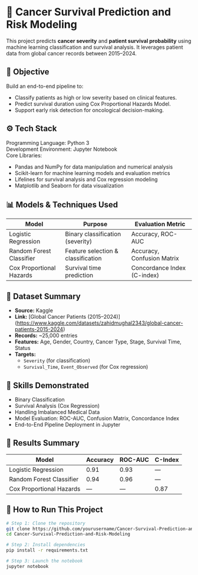 
# 🧬 Cancer Survival Prediction and Risk Modeling

This project predicts **cancer severity** and **patient survival probability** using machine learning classification and survival analysis. It leverages patient data from global cancer records between 2015–2024.


## 🎯 Objective

Build an end-to-end pipeline to:

- Classify patients as high or low severity based on clinical features.
- Predict survival duration using Cox Proportional Hazards Model.
- Support early risk detection for oncological decision-making.

## ⚙️ Tech Stack

Programming Language: Python 3  
Development Environment: Jupyter Notebook  
Core Libraries:  
- Pandas and NumPy for data manipulation and numerical analysis  
- Scikit-learn for machine learning models and evaluation metrics  
- Lifelines for survival analysis and Cox regression modeling  
- Matplotlib and Seaborn for data visualization  


## 📊 Models & Techniques Used

| Model                   | Purpose                            | Evaluation Metric              |
|-------------------------|-------------------------------------|--------------------------------|
| Logistic Regression     | Binary classification (severity)    | Accuracy, ROC-AUC              |
| Random Forest Classifier| Feature selection & classification  | Accuracy, Confusion Matrix     |
| Cox Proportional Hazards| Survival time prediction            | Concordance Index (C-index)    |


## 🧪 Dataset Summary

- **Source:** Kaggle  
- **Link:** [Global Cancer Patients (2015–2024)] (https://www.kaggle.com/datasets/zahidmughal2343/global-cancer-patients-2015-2024)
- **Records:** ~25,000 entries
- **Features:** Age, Gender, Country, Cancer Type, Stage, Survival Time, Status
- **Targets:**
  - `Severity` (for classification)
  - `Survival_Time`, `Event_Observed` (for Cox regression)
 
## 🧠 Skills Demonstrated

- Binary Classification  
- Survival Analysis (Cox Regression)  
- Handling Imbalanced Medical Data  
- Model Evaluation: ROC-AUC, Confusion Matrix, Concordance Index  
- End-to-End Pipeline Deployment in Jupyter


## 📌 Results Summary

| Model                   | Accuracy | ROC-AUC | C-Index |
|-------------------------|----------|---------|---------|
| Logistic Regression     | 0.91     | 0.93    | —       |
| Random Forest Classifier| 0.94     | 0.96    | —       |
| Cox Proportional Hazards| —        | —       | 0.87    |



## 🚀 How to Run This Project

```bash
# Step 1: Clone the repository
git clone https://github.com/yourusername/Cancer-Survival-Prediction-and-Risk-Modeling.git
cd Cancer-Survival-Prediction-and-Risk-Modeling

# Step 2: Install dependencies
pip install -r requirements.txt

# Step 3: Launch the notebook
jupyter notebook


